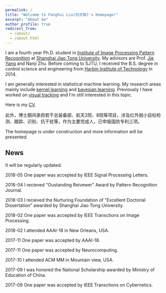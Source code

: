 ```yaml
---
permalink: /
title: "Welcome to Fanghui Liu(刘方辉)'s Homepage!"
excerpt: "About me"
author_profile: true
redirect_from: 
  - /about/
  - /about.html
---
```


I am a fourth year Ph.D. student in [Institute of Image Processing Pattern Recognition](http://www.pami.sjtu.edu.cn) at
[Shanghai Jiao Tong University](http://www.sjtu.edu.cn).
My advisors are Prof. [Jie Yang](http://www.pami.sjtu.edu.cn/people/jieyang/) and Nanji Zhu.
Before coming to SJTU, I received the B.S. degree in control science and engineering from 
[Harbin Institute of Technology](http://www.hit.edu.cn) in 2014.

I am generally interested in statistical machine learning.
My research areas mainly include [kernel learning](https://en.wikipedia.org/wiki/Kernel_method)
and [bayesian learning](https://en.wikipedia.org/wiki/Bayesian_inference).
Previously I have worked on [visual tracking](https://en.wikipedia.org/wiki/Video_tracking) and I'm 
still interested in this topic.

Here is my [CV](http://sgre.github.io/files/SgrE_CV.pdf).

此外，博士期间承担若干总装备部、航天2院、8院等项目，涉及红外弱小目标检测、跟踪、识别、抗干扰等，作为主要完成人，已申报国防专利三项。

The homepage is under construction and more information will be presented.

News
----
It will be regularly updated.

2018-05 One paper was accepted by IEEE Signal Processing Letters.

2018-04 I recieved "Oustanding Reivewer" Award by Pattern Recognition Journal.

2018-03 I recieved the Nurturing Foundation of "Excellent Doctorial Dissertation" awarded by 
Shanghai Jiao Tong University.

2018-02 One paper was accepted by IEEE Transctions on Image Processing.

2018-02 I attended AAAI-18 in New Orleans, USA.

2017-11 One paper was accepted by AAAI-18.

2017-11 One paper was accepted by Neurocomputing.

2017-10 I attended ACM MM in Mountain view, USA.

2017-09 I was honored the National Scholarship awarded by Ministry of Education of China.

2017-09 One paper was accepted by IEEE Transctions on Cybernetics.

